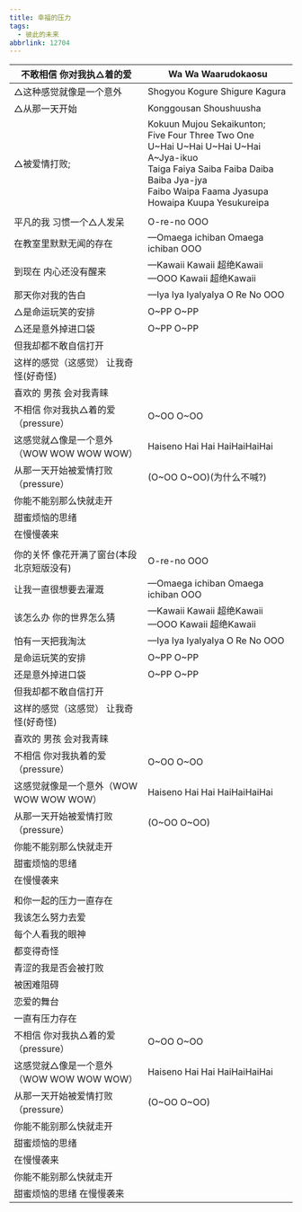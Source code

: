 ```yaml
---
title: 幸福的压力
tags:
  - 彼此的未来
abbrlink: 12704
---
```

|不敢相信 你对我执△着的爱|Wa Wa Waarudokaosu|
|--|--|
|△这种感觉就像是一个意外|Shogyou Kogure Shigure Kagura|
|△从那一天开始|Konggousan Shoushuusha|
|△被爱情打败;|Kokuun Mujou Sekaikunton;<br>Five Four Three Two One<br>U~Hai U~Hai U~Hai U~Hai<br>A~Jya-ikuo<br>Taiga Faiya Saiba Faiba Daiba Baiba Jya-jya<br>Faibo Waipa Faama Jyasupa Howaipa Kuupa Yesukureipa|
|      |      |
|平凡的我 习惯一个△人发呆|O-re-no OOO|
|在教室里默默无闻的存在|—Omaega ichiban Omaega ichiban OOO|
|到现在 内心还没有醒来|—Kawaii Kawaii 超绝Kawaii<br>—OOO Kawaii 超绝Kawaii|
|那天你对我的告白|—Iya Iya IyaIyaIya O Re No OOO|
|△是命运玩笑的安排|O~PP O~PP|
|△还是意外掉进口袋|O~PP O~PP|
|但我却都不敢自信打开|      |
|这样的感觉（这感觉） 让我奇怪(好奇怪)|      |
|喜欢的 男孩 会对我青睐|      |
|不相信 你对我执△着的爱 （pressure）|O~OO O~OO|
|这感觉就△像是一个意外（WOW WOW WOW WOW）|Haiseno Hai Hai HaiHaiHaiHai|
|从那一天开始被爱情打败（pressure）|(O~OO O~OO)(为什么不喊?)|
|你能不能别那么快就走开|      |
|甜蜜烦恼的思绪|      |
|在慢慢袭来|      |
|      |      |
|你的关怀 像花开满了窗台(本段北京短版没有)|O-re-no OOO|
|让我一直很想要去灌溉|—Omaega ichiban Omaega ichiban OOO|
|该怎么办 你的世界怎么猜|—Kawaii Kawaii 超绝Kawaii<br>—OOO Kawaii 超绝Kawaii|
|怕有一天把我淘汰|—Iya Iya IyaIyaIya O Re No OOO|
|是命运玩笑的安排|O~PP O~PP|
|还是意外掉进口袋|O~PP O~PP|
|但我却都不敢自信打开|      |
|这样的感觉（这感觉） 让我奇怪(好奇怪)|      |
|喜欢的 男孩 会对我青睐|      |
|不相信 你对我执着的爱 （pressure）|O~OO O~OO|
|这感觉就像是一个意外（WOW WOW WOW WOW）|Haiseno Hai Hai HaiHaiHaiHai|
|从那一天开始被爱情打败（pressure）|(O~OO O~OO)|
|你能不能别那么快就走开|      |
|甜蜜烦恼的思绪|      |
|在慢慢袭来|      |
|      |      |
|和你一起的压力一直存在|      |
|我该怎么努力去爱|      |
|每个人看我的眼神|      |
|都变得奇怪|      |
|青涩的我是否会被打败|      |
|被困难阻碍|      |
|恋爱的舞台|      |
|一直有压力存在|      |
|不相信 你对我执△着的爱 （pressure）|O~OO O~OO|
|这感觉就△像是一个意外（WOW WOW WOW WOW）|Haiseno Hai Hai HaiHaiHaiHai|
|从那一天开始被爱情打败（pressure）|(O~OO O~OO)|
|你能不能别那么快就走开|      |
|甜蜜烦恼的思绪|      |
|在慢慢袭来|      |
|你能不能别那么快就走开|      |
|甜蜜烦恼的思绪 在慢慢袭来|      |
